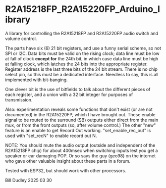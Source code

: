 # R2A15218FP_R2A15220FP_Arduino_library

A library for controlling the R2A15218FP and R2A15220FP audio switch
and volume control.

The parts have six (6) 21 bit registers, and use a funny serial scheme,
so not SPI or I2C.  Data bits must be valid on the rising clock; data
line must be low at fall of clock <b>except for</b> the 24th bit, in which
case data line must be high at falling clock, which latches the 24 bits
into the appropriate register.  Register address is the last three bits
of the 24 bit stream.  There is no chip select pin, so this must be a
dedicated interface.  Needless to say, this is all implemented with
bit-banging.

One clever bit is the use of bitfields to talk about the different
pieces of each register, and a union with a 32 bit integer for purposes
of transmission.

Also: experimentation reveals some functions that don't exist (or are
not documented) in the R2A15220FP, which I have brought out.  These
enable signal to be routed to the surround (SB) outputs either direct
from the main mux, or from the front outputs (so, after volume control.)
The other "new" feature is an enable to get Record Out working.
"set_enable_rec_out" is used with "set_recN" to enable record out N.

NOTE: You should mute the audio output (outside and independent of
the R2A15218FP chip) for about 400msec when switching inputs lest you
get a speaker or ear damaging POP.  Or so says the guy (geo98) on
the internet who gave other valuable insight about these parts in a forum.

Tested with ESP32, but should work with other processors.

Bill Dudley
2025 03 30
